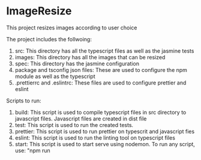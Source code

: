 # ImageResize
This project resizes images according to user choice 

The project includes the follwoing:
  1. src: This directory has all the typescript files as well as the jasmine tests
  2. images: This directory has all the images that can be resized
  3. spec: This directory has the jasmine configuration
  4. package and tsconfig json files: These are used to configure the npm module as well as the typescript
  5. .prettierrc and .eslintrc: These files are used to configure prettier and eslint

Scripts to run:
  1. build: This script is used to compile typescript files in src directory to javascript files. Javascript files are created in dist file
  2. test: This script is used to run the created tests.
  3. prettier: This script is used to run prettier on typescrit and javascript fies
  4. eslint: This script is used to run the linting tool on typescript files
  5. start: This script is used to start serve using nodemon.
To run any script, use: "npm run <script name>"

To start the application:
  1. npm run build
  2. node dist/index
  3. open browser to: http://localhost:3000/api/images?filename=encenadaport&width=500&height=300
  4. Change image name, width and height as required.
  
To run the tests:
  1. npm run test
